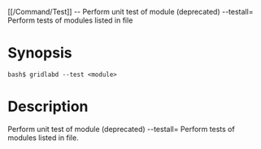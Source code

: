 [[/Command/Test]] -- Perform unit test of module (deprecated)
  --testall=<filename>                                    Perform tests of modules listed in file

# Synopsis

~~~
bash$ gridlabd --test <module>                                         
~~~

# Description

Perform unit test of module (deprecated)
  --testall=<filename>                                    Perform tests of modules listed in file.


